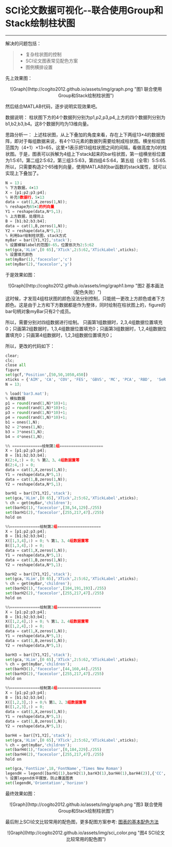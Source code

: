 # SCI论文数据可视化--联合使用Group和Stack绘制柱状图

------
解决的问题包括：
> * 复杂柱状图的控制
> * SCI论文图表常见配色方案
> * 图例横排设置

<!--more-->
先上效果图：
<center>
![Graph](http://cogito2012.github.io/assets/img/graph.png "图1 联合使用Group和Stack绘制柱状图")
</center>

然后结合MATLAB代码，逐步说明实现效果吧。

数据说明：
柱状图下方的4个数据列分别为p1,p2,p3,p4,上方的四个数据列分别为b1,b2,b3,b4。这8个数据列均为13维向量。

思路分析一：
上述柱状图，从上下叠加的角度来看，存在上下两组13×4的数据矩阵，即对于每组数据来说，有4个13元素的数据列需要绘制成柱状图。横坐标绘图范围为（4+1）×13=65，这里+1表示把13组柱状图之间的间隔，看做高度为0的柱状图。于是，图表可以拆解为4组上下stack起来的bar柱状图，第一组横坐标位置为1:5:61，第二组2:5:62，第三组3:5:63，第四组4:5:64，第五组（全零）5:5:65.
所以，只需要构造2个65维列向量，使用MATLAB的bar函数的stack属性，就可以实现上下叠加了。
```python
N = 13；
% 下方数据，4×13
X = [p1;p2;p3;p4];
% 补充0数据行，5×13
data = cat(1,X,zeros(1,N));
% reshape为65×1的列向量
Y1 = reshape(data,N*5,1);
% 上方数据，处理同上
B = [b1;b2;b3;b4];
data = cat(1,B,zeros(1,N));
Y2 = reshape(data,N*5,1);
% 利用bar绘制柱状图，stack方式
myBar = bar([Y1,Y2],'stack');
% 设置横轴label的范围0-65，位置依次为2:5:62
set(gca,'XLim',[0 65],'XTick',2:5:62,'XTickLabel',xticks);
% 设置填充颜色
set(myBar(1),'facecolor','c')
set(myBar(2),'facecolor','y')
```
于是效果如图：
<center>
![Graph](http://cogito2012.github.io/assets/img/graph1.bmp "图2 基本画法（配色失败）")
</center>
这时候，才发现4组柱状图的颜色没法分别控制，只能统一更改上方颜色或者下方颜色。这是由于上方和下方数据都是作为整体，同时绘制在柱状图上的，figure的bar句柄对象myBar只有2个成员。

所以，需要分别对四组数据进行绘制。
只画第1组数据时，2,3,4组数据位置填充0；只画第2组数据时，1,3,4组数据位置填充0；只画第3组数据时，1,2,4组数据位置填充0；只画第4组数据时，1,2,3组数据位置填充0；

所以，更改的代码如下：
```python
clear;
clc;
close all
figure
set(gcf,'Position',[50,50,1050,450])
xticks = {'AIM', 'CA', 'COV', 'FES', 'GBVS', 'MC', 'PCA', 'RBD',  'SeR', 'SIM', 'SUN', 'SWD', 'GR'};
N = 13;

% load('bar3.mat');
% 模拟数据
p1 = round(rand(1,N)*10)+1;
p2 = round(rand(1,N)*10)+1;
p3 = round(rand(1,N)*10)+1;
p4 = round(rand(1,N)*10)+1;
b1 = ones(1,N);
b2 = 2*ones(1,N);
b3 = 3*ones(1,N);
b4 = 4*ones(1,N);

%% =============绘制第1组===================
X = [p1;p2;p3;p4];
B = [b1;b2;b3;b4];
X(2:4,:) = 0; % 第2、3、4组数据置零
B(2:4,:) = 0;
data = cat(1,X,zeros(1,N));
Y1 = reshape(data,N*5,1);
data = cat(1,B,zeros(1,N));
Y2 = reshape(data,N*5,1);

barH1 = bar([Y1,Y2],'stack');
set(gca,'XLim',[0 65],'XTick',2:5:62,'XTickLabel',xticks);
% ch = get(myBar,'children');
set(barH1(1),'facecolor',[38,54,129]./255)
set(barH1(2),'facecolor',[255,217,47]./255)
hold on

%%=============绘制第2组===================
X = [p1;p2;p3;p4];
B = [b1;b2;b3;b4];
X([1,3,4],:) = 0; % 第1、3、4组数据置零
B([1,3,4],:) = 0;
data = cat(1,X,zeros(1,N));
Y1 = reshape(data,N*5,1);
data = cat(1,B,zeros(1,N));
Y2 = reshape(data,N*5,1);

barH2 = bar([Y1,Y2],'stack');
set(gca,'XLim',[0 65],'XTick',2:5:62,'XTickLabel',xticks);
% ch = get(myBar,'children');
set(barH2(1),'facecolor',[104,191,193]./255)
set(barH2(2),'facecolor',[255,217,47]./255)
hold on

%%=============绘制第3组===================
X = [p1;p2;p3;p4];
B = [b1;b2;b3;b4];
X([1,2,4],:) = 0; % 第1、2、4组数据置零
B([1,2,4],:) = 0;
data = cat(1,X,zeros(1,N));
Y1 = reshape(data,N*5,1);
data = cat(1,B,zeros(1,N));
Y2 = reshape(data,N*5,1);

barH3 = bar([Y1,Y2],'stack');
set(gca,'XLim',[0 65],'XTick',2:5:62,'XTickLabel',xticks);
% ch = get(myBar,'children');
set(barH3(1),'facecolor',[44,160,44]./255)
set(barH3(2),'facecolor',[255,217,47]./255)
hold on

%%=============绘制第4组===================
X = [p1;p2;p3;p4];
B = [b1;b2;b3;b4];
X([1,2,3],:) = 0;% 第1、2、3组数据置零
B([1,2,3],:) = 0;
data = cat(1,X,zeros(1,N));
Y1 = reshape(data,N*5,1);
data = cat(1,B,zeros(1,N));
Y2 = reshape(data,N*5,1);

barH4 = bar([Y1,Y2],'stack');
set(gca,'XLim',[0 65],'XTick',2:5:62,'XTickLabel',xticks);
% ch = get(myBar,'children');
set(barH4(1),'facecolor',[0,184,229]./255)
set(barH4(2),'facecolor',[255,217,47]./255)
hold on

set(gca,'FontSize',18,'FontName','Times New Roman')
legendH = legend([barH1(1),barH2(1),barH3(1),barH4(1),barH4(2)],{'CC','sAUC','AUC\_J','NSS','increase'});
% 设置legend水平摆放，防止覆盖图表
set(legendH,'Orientation','horizon')

```
最终效果如图：

<center>
![Graph](http://cogito2012.github.io/assets/img/graph.png "图3 联合使用Group和Stack绘制柱状图")
</center>

最后附上SCI论文比较常用的配色图，更多配图方案参考: [图表的基本配色方法](https://zhuanlan.zhihu.com/p/23377067)
<center>
![Graph](http://cogito2012.github.io/assets/img/sci_color.png "图4 SCI论文比较常用的配色图")
</center>
